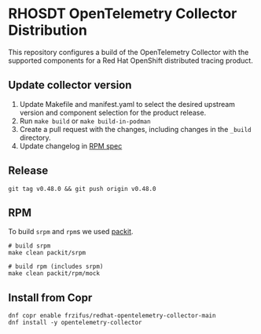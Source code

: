 # RHOSDT OpenTelemetry Collector Distribution

This repository configures a build of the OpenTelemetry Collector with the supported components for a Red Hat OpenShift distributed tracing product.

## Update collector version

1. Update Makefile and manifest.yaml to select the desired upstream version and component selection for the product release. 
1. Run `make build` or `make build-in-podman`
1. Create a pull request with the changes, including changes in the `_build` directory.
1. Update changelog in [RPM spec](./opentelemetry-collector.spec.in)

## Release

```
git tag v0.48.0 && git push origin v0.48.0
```

## RPM

To build `srpm` and `rpm`s we used [packit](https://packit.dev/).

```
# build srpm 
make clean packit/srpm

# build rpm (includes srpm)
make clean packit/rpm/mock
```

## Install from Copr

```
dnf copr enable frzifus/redhat-opentelemetry-collector-main 
dnf install -y opentelemetry-collector
```
